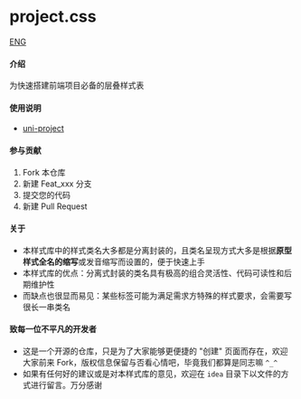 # project.css

[ENG](README.en.md)

#### 介绍

为快速搭建前端项目必备的层叠样式表



#### 使用说明

- [uni-project](uni-project/uni-project.md)



#### 参与贡献

1.  Fork 本仓库
2.  新建 Feat_xxx 分支
3.  提交您的代码
4.  新建 Pull Request



#### 关于

- 本样式库中的样式类名大多都是分离封装的，且类名呈现方式大多是根据**原型样式全名的缩写**或发音缩写而设置的，便于快速上手
- 本样式库的优点：分离式封装的类名具有极高的组合灵活性、代码可读性和后期维护性
- 而缺点也很显而易见：某些标签可能为满足需求方特殊的样式要求，会需要写很长一串类名



#### 致每一位不平凡的开发者

- 这是一个开源的仓库，只是为了大家能够更便捷的 "创建" 页面而存在，欢迎大家前来 Fork，版权信息保留与否看心情吧，毕竟我们都算是同志嘛 `^_^`
- 如果有任何好的建议或是对本样式库的意见，欢迎在 `idea` 目录下以文件的方式进行留言。万分感谢